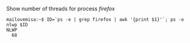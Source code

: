 Show number of threads for process *firefox*
```console
mailovemisa:~$ ID=`ps -e | grep firefox | awk '{print $1}'`; ps -o nlwp $ID
NLWP
  68
```
